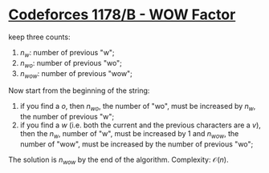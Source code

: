 # [Codeforces 1178/B - WOW Factor](https://codeforces.com/problemset/problem/1178/B)

keep three counts:

1. $n_{w}$: number of previous "w";
2. $n_{wo}$: number of previous "wo";
3. $n_{wow}$: number of previous "wow";

Now start from the beginning of the string:

1. if you find a $o$, then $n_{wo}$, the number of "wo", must be increased by $n_{w}$, the number of previous "w";
2. if you find a $w$ (i.e. both the current and the previous characters are a $v$), then the $n_{w}$, number of "w", must be increased by 1 and $n_{wow}$, the number of "wow", must be increased by the number of previous "wo";

The solution is $n_{wow}$ by the end of the algorithm. Complexity: $\mathcal{O}(n)$.
